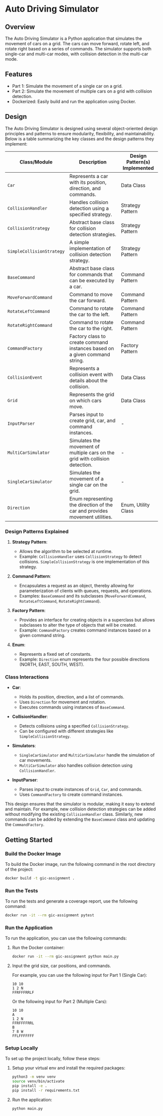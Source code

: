 # Auto Driving Simulator

## Overview

The Auto Driving Simulator is a Python application that simulates the movement of cars on a grid. The cars can move forward, rotate left, and rotate right based on a series of commands. The simulator supports both single-car and multi-car modes, with collision detection in the multi-car mode.

## Features

- Part 1: Simulate the movement of a single car on a grid.
- Part 2: Simulate the movement of multiple cars on a grid with collision detection.
- Dockerized: Easily build and run the application using Docker.

## Design

The Auto Driving Simulator is designed using several object-oriented design principles and patterns to ensure modularity, flexibility, and maintainability. Below is a table summarizing the key classes and the design patterns they implement:

| Class/Module | Description| Design Pattern(s) Implemented |
|---|---|---|
| `Car`                                 | Represents a car with its position, direction, and commands.                | Data Class                             |
| `CollisionHandler`                    | Handles collision detection using a specified strategy.                     | Strategy Pattern                       |
| `CollisionStrategy`                   | Abstract base class for collision detection strategies.                     | Strategy Pattern                       |
| `SimpleCollisionStrategy`             | A simple implementation of collision detection strategy.                    | Strategy Pattern                       |
| `BaseCommand`                         | Abstract base class for commands that can be executed by a car.             | Command Pattern                        |
| `MoveForwardCommand`                  | Command to move the car forward.                                            | Command Pattern                        |
| `RotateLeftCommand`                   | Command to rotate the car to the left.                                      | Command Pattern                        |
| `RotateRightCommand`                  | Command to rotate the car to the right.                                     | Command Pattern                        |
| `CommandFactory`                      | Factory class to create command instances based on a given command string.  | Factory Pattern                        |
| `CollisionEvent`                      | Represents a collision event with details about the collision.              | Data Class                             |
| `Grid`                                | Represents the grid on which cars move.                                     | Data Class                             |
| `InputParser`                         | Parses input to create grid, car, and command instances.                    | -                                      |
| `MultiCarSimulator`                   | Simulates the movement of multiple cars on the grid with collision detection.| -                                      |
| `SingleCarSimulator`                  | Simulates the movement of a single car on the grid.                         | -                                      |
| `Direction`                           | Enum representing the direction of the car and provides movement utilities. | Enum, Utility Class                    |

### Design Patterns Explained

1. **Strategy Pattern**:
   - Allows the algorithm to be selected at runtime.
   - Example: `CollisionHandler` uses `CollisionStrategy` to detect collisions. `SimpleCollisionStrategy` is one implementation of this strategy.

2. **Command Pattern**:
   - Encapsulates a request as an object, thereby allowing for parameterization of clients with queues, requests, and operations.
   - Examples: `BaseCommand` and its subclasses (`MoveForwardCommand`, `RotateLeftCommand`, `RotateRightCommand`).

3. **Factory Pattern**:
   - Provides an interface for creating objects in a superclass but allows subclasses to alter the type of objects that will be created.
   - Example: `CommandFactory` creates command instances based on a given command string.

4. **Enum**:
   - Represents a fixed set of constants.
   - Example: `Direction` enum represents the four possible directions (NORTH, EAST, SOUTH, WEST).

### Class Interactions

- **Car**:
  - Holds its position, direction, and a list of commands.
  - Uses `Direction` for movement and rotation.
  - Executes commands using instances of `BaseCommand`.

- **CollisionHandler**:
  - Detects collisions using a specified `CollisionStrategy`.
  - Can be configured with different strategies like `SimpleCollisionStrategy`.

- **Simulators**:
  - `SingleCarSimulator` and `MultiCarSimulator` handle the simulation of car movements.
  - `MultiCarSimulator` also handles collision detection using `CollisionHandler`.

- **InputParser**:
  - Parses input to create instances of `Grid`, `Car`, and commands.
  - Uses `CommandFactory` to create command instances.

This design ensures that the simulator is modular, making it easy to extend and maintain. For example, new collision detection strategies can be added without modifying the existing `CollisionHandler` class. Similarly, new commands can be added by extending the `BaseCommand` class and updating the `CommandFactory`.

## Getting Started

### Build the Docker Image

To build the Docker image, run the following command in the root directory of the project:

```sh
docker build -t gic-assignment .
```

### Run the Tests

To run the tests and generate a coverage report, use the following command:

```sh
docker run -it --rm gic-assignment pytest
```

### Run the Application

To run the application, you can use the following commands:

1. Run the Docker container:

   ```sh
   docker run -it --rm gic-assignment python main.py
   ```

2. Input the grid size, car positions, and commands.

    For example, you can use the following input for Part 1 (Single Car):

    ```
    10 10
    1 2 N
    FFRFFFRRLF

    ```

    Or the following input for Part 2 (Multiple Cars):

    ```
    10 10
    A
    1 2 N
    FFRFFFFRRL
    B
    7 8 W
    FFLFFFFFFF

    ```

### Setup Locally

To set up the project locally, follow these steps:

1. Setup your virtual env and install the required packages:

   ```sh
   python3 -m venv venv
   source venv/bin/activate
   pip install -e .
   pip install -r requirements.txt
   ```

2. Run the application:

   ```sh
   python main.py
   ```
